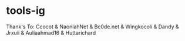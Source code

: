 # tools-ig
Thank's To:  Ccocot &amp; NaonlahNet &amp; Bc0de.net &amp; Wingkocoli &amp; Dandy &amp; Jrxuii &amp; Auliaahmad16 &amp; Huttarichard
